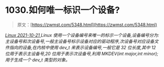 <!--yml
category: 未分类
date: 0001-01-01 00:00:00
--->

# 1030.如何唯一标识一个设备?

> 原文：[https://zwmst.com/5348.html](https://zwmst.com/5348.html)

   [ *Linux* ](https://zwmst.com/linux)*[ <time datetime="2021-10-22T00:32:51+08:00"> 2021-10-21 </time> ](https://zwmst.com/5348.html)  Linux 使用一个设备编号来唯一的标示一个设备,设备编号分为:主设备号和次设备号,一般主设备号标示设备对应的驱动程序,次设备号对应设备文件指向的设备,在内核中使用 dev_t 来表示设备编号,一般它是 32 位长度,其中 12 位用于表示主设备号,20 位用于表示次设备号,利用 MKDEV(int major,int minor);用于生成一个 dev_t 类型的对象。*